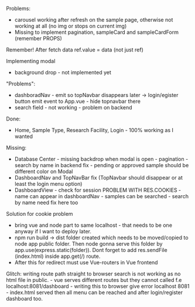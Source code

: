 Problems:
- carousel working after refresh on the sample page, otherwise not working at all (no img or stops on current img)
- Missing to implement pagination, sampleCard and sampleCardForm (remember PROPS)

Remember!
After fetch data ref.value = data (not just ref)

Implementing modal
- background drop - not implemented yet

"Problems":
- dashboradNav -  emit so topNavbar disappears later -> login/egister button emit event to App.vue - hide topnavbar there
- search field - not working - problem on backend

Done:
- Home, Sample Type, Research Facility, Login - 100% working as I wanted

Missing:
- Database Center - missing backdrop when modal is open
                  - pagination
                  - search by name in backend fix
                  - pending or approved sample should be different color on Modal
- DashboardNav and TopNavBar fix (TopNavbar should disappear or at least the login menu option)
- DashboardView - check for session PROBLEM WITH RES.COOKIES - name can appear in dashboardNav
                                    - samples can be searched
                                    - search by name need fix here too


Solution for cookie problem
- bring vue and node part to same localhost - that needs to be one anyway if I want to deploy later.
- npm run build -> dist folder created which needs to be moved/copied to node app public folder. Then node gonna serve this folder by app.use(express.static(folder)). Dont forget to add res.sendFile (index.html) inside app.get(/) route. 
- After this for redirect must use Vue-routers in Vue frontend

Glitch: writing route path straight to browser search is not working as no html file in public. - vue serves different routes but they cannot called
f.e localhost:8081/dashboard - writing this to browser give error
localhost 8081 - index.html served then all menu can be reached and after login/register dashboard too.

